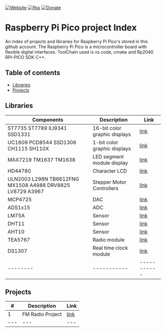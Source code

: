 [![Website](https://img.shields.io/badge/Website-Link-blue.svg)](https://gavinlyonsrepo.github.io/)  [![Rss](https://img.shields.io/badge/Subscribe-RSS-yellow.svg)](https://gavinlyonsrepo.github.io//feed.xml)  [![Donate](https://img.shields.io/badge/Donate-PayPal-green.svg)](https://www.paypal.com/paypalme/whitelight976)

# Raspberry Pi Pico project Index

An index of projects and libraries for Raspberry Pi Pico's stored in this
github account. The Raspberry Pi Pico is a microcontroller board with flexible digital interfaces.
ToolChain used is vs code, cmake and Rp2040 RPI-PICO SDK C++.

## Table of contents

  * [Libraries](#libraries)
  * [Projects](#projects)

## Libraries
 
| Components  | Description  | Link |
| -------- | ----------- |  ----------- |
|ST7735 ST7789 ILI9341 SSD1331 |16-bit color graphic displays | [link](https://github.com/gavinlyonsrepo/displaylib_16bit_PICO)|
|UC1609 PCD8544 SSD1306 CH1115 SH110X|1-bit color graphic displays| [link](https://github.com/gavinlyonsrepo/displaylib_1bit_PICO)|
|MAX7219 TM1637 TM1638|LED segment module display | [link](https://github.com/gavinlyonsrepo/displaylib_LED_PICO)|
|HD44780|Character LCD | [link](https://github.com/gavinlyonsrepo/HD44780_LCD_PCF8574_PICO) |
|ULN2003  L298N TB6612FNG MX1508 A4988 DRV8825 LV8729 A3967|Stepper Motor Controllers| [link](https://github.com/gavinlyonsrepo/Stepper_Motor_Control_PICO)|
|MCP4725|DAC | [link](https://github.com/gavinlyonsrepo/MCP4725_PICO)|
|ADS1x15|ADC | [link](https://github.com/gavinlyonsrepo/ADS1x15_PICO)|
|LM75A|Sensor | [link](https://github.com/gavinlyonsrepo/LM75A_PICO)|
|DHT11|Sensor | [link](https://github.com/gavinlyonsrepo/DHT11_PICO)|
|AHT10|Sensor | [link](https://github.com/gavinlyonsrepo/AHTXX_PICO)|
|TEA5767|Radio module| [link](https://github.com/gavinlyonsrepo/TEA5767_PICO)|
|DS1307|Real time clock module | [link](https://github.com/gavinlyonsrepo/DS1307_PICO)|
| -------- | ----------- |  ----------- |

## Projects

| # |  Description | Link  |
| -------------- | -------------- | -------- |
|1 |  FM Radio Project | [link](https://github.com/gavinlyonsrepo/FM_Radio_PICO) |
| ---  | ---  | ---  |




